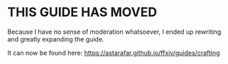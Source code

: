 # THIS GUIDE HAS MOVED

Because I have no sense of moderation whatsoever, I ended up rewriting and greatly expanding the guide.

It can now be found here: https://astarafar.github.io/ffxiv/guides/crafting
